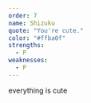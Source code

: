 ```yaml
---
order: 7
name: Shizuku
quote: "You're cute."
color: "#ffba0f"
strengths:
  - P
weaknesses:
  - P
---
```


everything is cute
